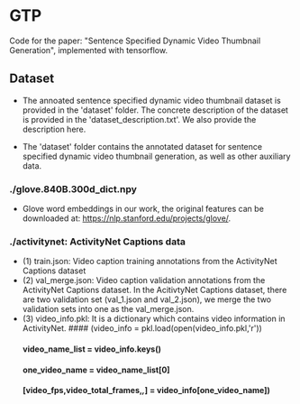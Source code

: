 # GTP
Code for the paper: "Sentence Specified Dynamic Video Thumbnail Generation", implemented with tensorflow.

## Dataset

* The annoated sentence specified dynamic video thumbnail dataset is provided in the 'dataset' folder. The concrete description of the dataset is provided in the 'dataset_description.txt'. We also provide the description here.

* The 'dataset' folder contains the annotated dataset for sentence specified dynamic video thumbnail generation, as well as other auxiliary data.

### ./glove.840B.300d_dict.npy
* Glove word embeddings in our work, the original features can be downloaded at: https://nlp.stanford.edu/projects/glove/.

### ./activitynet: ActivityNet Captions data
* (1) train.json: Video caption training annotations from the ActivityNet Captions dataset
* (2) val_merge.json: Video caption validation annotations from the ActivityNet Captions dataset. In the AcitivtyNet Captions dataset, there are two validation set (val_1.json and val_2.json), we merge the two validation sets into one as the val_merge.json.
* (3) video_info.pkl: It is a dictionary which contains video information in ActivityNet.
		#### (video_info = pkl.load(open(video_info.pkl,'r'))
    #### video_name_list = video_info.keys()
    #### one_video_name = video_name_list[0]
    #### [video_fps,video_total_frames,_,_] = video_info[one_video_name])






